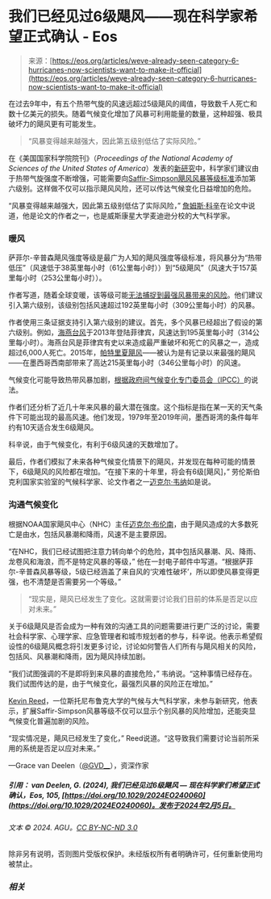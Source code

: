 <!--yml

category: 未分类

date: 2024-05-27 14:36:04

-->

# 我们已经见过6级飓风——现在科学家希望正式确认 - Eos

> 来源：[https://eos.org/articles/weve-already-seen-category-6-hurricanes-now-scientists-want-to-make-it-official](https://eos.org/articles/weve-already-seen-category-6-hurricanes-now-scientists-want-to-make-it-official)

在过去9年中，有五个热带气旋的风速远超过5级飓风的阈值，导致数千人死亡和数十亿美元的损失。随着气候变化增加了风暴可利用能量的数量，这种超强、极具破坏力的飓风更有可能发生。

> “风暴变得越来越强大，因此第五级别低估了实际风险。”

在《美国国家科学院院刊》（*Proceedings of the National Academy of Sciences of the United States of America*）发表的[新研究](https://www.pnas.org/cgi/doi/10.1073/pnas.2308901121)中，科学家们建议由于热带气旋强度不断增强，可能需要向[Saffir-Simpson飓风风暴等级标准](https://www.weather.gov/hgx/tropical_scale)添加第六级别。这样做不仅可以指示飓风风险，还可以传达气候变化日益增加的危险。

“风暴变得越来越强大，因此第五级别低估了实际风险，” [詹姆斯·科辛](https://experts.news.wisc.edu/experts/james-kossin)在论文中说道，他是论文的作者之一，也是威斯康星大学麦迪逊分校的大气科学家。

### 暖风

萨菲尔-辛普森飓风强度等级是最广为人知的飓风强度等级标准，将风暴分为“热带低压”（风速低于38英里每小时（61公里每小时））到“5级飓风”（风速大于157英里每小时（253公里每小时））。

作者写道，随着全球变暖，该等级可能[无法捕捉到最强风暴带来的风险](https://eos.org/articles/probing-the-power-of-pacific-supertyphoons)。他们建议引入第六级别，该级别包括风速超过192英里每小时（309公里每小时）的风暴。

作者使用三条证据支持引入第六级别的建议。首先，多个风暴已经超出了假设的第六级别。例如，[海燕台风](https://www.climate.gov/news-features/understanding-climate/2013-state-climate-record-breaking-super-typhoon-haiyan)于2013年登陆菲律宾，风速达到195英里每小时（314公里每小时）。海燕台风是菲律宾有史以来造成最严重破坏和死亡的风暴之一，造成超过6,000人死亡。2015年，[帕特里夏飓风](https://en.wikipedia.org/wiki/Hurricane_Patricia)——被认为是有记录以来最强的飓风——在墨西哥西南部带来了高达215英里每小时（346公里每小时）的风速。

气候变化可能导致热带风暴加剧，[根据政府间气候变化专门委员会（IPCC）](https://www.ipcc.ch/report/ar6/wg1/downloads/report/IPCC_AR6_WGI_Chapter11.pdf)的说法。

作者们还分析了近几十年来风暴的最大潜在强度。这个指标是指在某一天的天气条件下可能出现的最高风速。他们发现，1979年至2019年间，墨西哥湾的条件每年约有10天适合发生6级飓风。

科辛说，由于气候变化，有利于6级风速的天数增加了。

最后，作者们模拟了未来各种气候变化情景下的飓风，并发现在每种可能的情景下，6级飓风的风险都在增加。“在接下来的十年里，将会有6级[飓风]，” 劳伦斯伯克利国家实验室的气候科学家、论文作者之一[迈克尔·韦纳](https://crd.lbl.gov/divisions/amcr/computational-science-dept/acsd/staff/staff-members/michael-wehner/)如是说。

### 沟通气候变化

根据NOAA国家飓风中心（NHC）主任[迈克尔·布伦南](https://www.weather.gov/organization/michael-brennan)，由于飓风造成的大多数死亡是由水，包括风暴潮和降雨，风速不是主要原因。

“在NHC，我们已经试图把注意力转向单个的危险，其中包括风暴潮、风、降雨、龙卷风和海浪，而不是特定风暴的等级，” 他在一封电子邮件中写道。“根据萨菲尔-辛普森风暴等级，5级已经涵盖了来自风的‘灾难性破坏’，所以即使风暴变得更强，也不清楚是否需要另一个等级。”

> “现实是，飓风已经发生了变化。这就需要讨论我们目前的体系是否足以应对未来。”

关于6级飓风是否会成为一种有效的沟通工具的问题需要进行更广泛的讨论，需要社会科学家、心理学家、应急管理者和城市规划者的参与，科辛说。他表示希望假设性的6级飓风概念将引发更多讨论，讨论如何警告人们所有与飓风相关的风险，包括风、风暴潮和降雨，因为飓风持续加剧。

“我们试图强调的不是即将到来风暴的直接危险，” 韦纳说。“这种事情已经存在。我们试图传达的是，由于气候变化，最强烈风暴的风险正在增加。”

[Kevin Reed](https://www.stonybrook.edu/commcms/somas/people/_profiles/kevin-reed)，一位斯托尼布鲁克大学的气候与大气科学家，未参与新研究，他表示，扩展Saffir-Simpson风暴等级不仅可以显示个别风暴的风险增加，还能突显气候变化普遍加剧的风险。

“现实情况是，飓风已经发生了变化，” Reed说道。“这导致我们需要讨论当前所采用的系统是否足以应对未来。”

—Grace van Deelen（[@GVD__](https://twitter.com/GVD__)），资深作家

##### **引用：** van Deelen, G. (2024), 我们已经见过6级飓风 — 现在科学家们希望正式确认，*Eos, 105,* [https://doi.org/10.1029/2024EO240060](https://doi.org/10.1029/2024EO240060)。发布于2024年2月5日。

###### 文本 © 2024\. AGU。[CC BY-NC-ND 3.0](https://creativecommons.org/licenses/by-nc-nd/3.0/us/)

除非另有说明，否则图片受版权保护。未经版权所有者明确许可，任何重新使用均被禁止。

### *相关*
